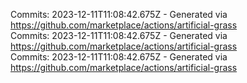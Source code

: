 Commits: 2023-12-11T11:08:42.675Z - Generated via https://github.com/marketplace/actions/artificial-grass
<br>
Commits: 2023-12-11T11:08:42.675Z - Generated via https://github.com/marketplace/actions/artificial-grass
<br>
Commits: 2023-12-11T11:08:42.675Z - Generated via https://github.com/marketplace/actions/artificial-grass
<br>
